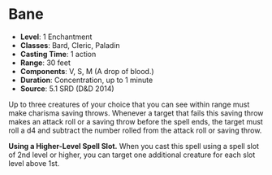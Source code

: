 # Bane

- **Level**: 1 Enchantment
- **Classes**: Bard, Cleric, Paladin
- **Casting Time**: 1 action
- **Range**: 30 feet
- **Components**: V, S, M (A drop of blood.)
- **Duration**: Concentration, up to 1 minute
- **Source**: 5.1 SRD (D&D 2014)

Up to three creatures of your choice that you can see within range must make charisma saving throws. Whenever a target that fails this saving throw makes an attack roll or a saving throw before the spell ends, the target must roll a d4 and subtract the number rolled from the attack roll or saving throw.

**Using a Higher-Level Spell Slot.** When you cast this spell using a spell slot of 2nd level or higher, you can target one additional creature for each slot level above 1st.
